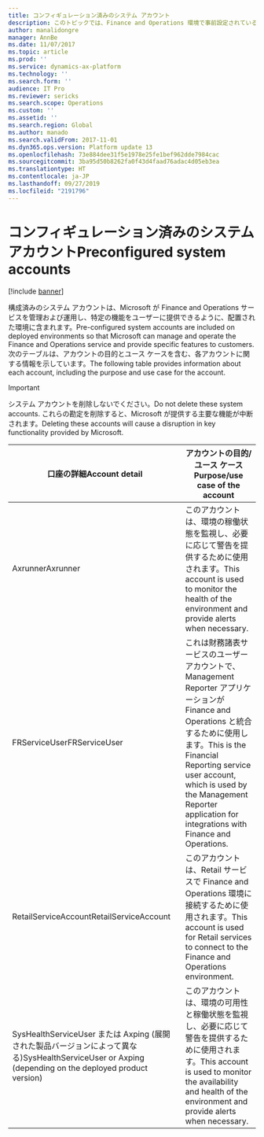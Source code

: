 ```yaml
---
title: コンフィギュレーション済みのシステム アカウント
description: このトピックでは、Finance and Operations 環境で事前設定されているシステム アカウントについて説明します。
author: manalidongre
manager: AnnBe
ms.date: 11/07/2017
ms.topic: article
ms.prod: ''
ms.service: dynamics-ax-platform
ms.technology: ''
ms.search.form: ''
audience: IT Pro
ms.reviewer: sericks
ms.search.scope: Operations
ms.custom: ''
ms.assetid: ''
ms.search.region: Global
ms.author: manado
ms.search.validFrom: 2017-11-01
ms.dyn365.ops.version: Platform update 13
ms.openlocfilehash: 73e884dee31f5e1978e25fe1bef962dde7984cac
ms.sourcegitcommit: 3ba95d50b8262fa0f43d4faad76adac4d05eb3ea
ms.translationtype: HT
ms.contentlocale: ja-JP
ms.lasthandoff: 09/27/2019
ms.locfileid: "2191796"
---
```

# <a name="preconfigured-system-accounts"></a><span data-ttu-id="26cc8-103">コンフィギュレーション済みのシステム アカウント</span><span class="sxs-lookup"><span data-stu-id="26cc8-103">Preconfigured system accounts</span></span>

[!include [banner](../includes/banner.md)]

<span data-ttu-id="26cc8-104">構成済みのシステム アカウントは、Microsoft が Finance and Operations サービスを管理および運用し、特定の機能をユーザーに提供できるように、配置された環境に含まれます。</span><span class="sxs-lookup"><span data-stu-id="26cc8-104">Pre-configured system accounts are included on deployed environments so that Microsoft can manage and operate the Finance and Operations service and provide specific features to customers.</span></span> <span data-ttu-id="26cc8-105">次のテーブルは、アカウントの目的とユース ケースを含む、各アカウントに関する情報を示しています。</span><span class="sxs-lookup"><span data-stu-id="26cc8-105">The following table provides information about each account, including the purpose and use case for the account.</span></span>  

> [!IMPORTANT] 
> <span data-ttu-id="26cc8-106">システム アカウントを削除しないでください。</span><span class="sxs-lookup"><span data-stu-id="26cc8-106">Do not delete these system accounts.</span></span> <span data-ttu-id="26cc8-107">これらの勘定を削除すると、Microsoft が提供する主要な機能が中断されます。</span><span class="sxs-lookup"><span data-stu-id="26cc8-107">Deleting these accounts will cause a disruption in key functionality provided by Microsoft.</span></span>

|                               <span data-ttu-id="26cc8-108">口座の詳細</span><span class="sxs-lookup"><span data-stu-id="26cc8-108">Account detail</span></span>                               |                                                                    <span data-ttu-id="26cc8-109">アカウントの目的/ユース ケース</span><span class="sxs-lookup"><span data-stu-id="26cc8-109">Purpose/use case of the account</span></span>                                                                    |
|----------------------------------------------------------------------------|-----------------------------------------------------------------------------------------------------------------------------------------------------------------------|
|                                  <span data-ttu-id="26cc8-110">Axrunner</span><span class="sxs-lookup"><span data-stu-id="26cc8-110">Axrunner</span></span>                                  |                                   <span data-ttu-id="26cc8-111">このアカウントは、環境の稼働状態を監視し、必要に応じて警告を提供するために使用されます。</span><span class="sxs-lookup"><span data-stu-id="26cc8-111">This account is used to monitor the health of the environment and provide alerts when necessary.</span></span>                                    |
|                               <span data-ttu-id="26cc8-112">FRServiceUser</span><span class="sxs-lookup"><span data-stu-id="26cc8-112">FRServiceUser</span></span>                                | <span data-ttu-id="26cc8-113">これは財務諸表サービスのユーザー アカウントで、Management Reporter アプリケーションが Finance and Operations と統合するために使用します。</span><span class="sxs-lookup"><span data-stu-id="26cc8-113">This is the Financial Reporting service user account, which is used by the Management Reporter application for integrations with Finance and Operations.</span></span> |
|                            <span data-ttu-id="26cc8-114">RetailServiceAccount</span><span class="sxs-lookup"><span data-stu-id="26cc8-114">RetailServiceAccount</span></span>                            |                              <span data-ttu-id="26cc8-115">このアカウントは、Retail サービスで Finance and Operations 環境に接続するために使用されます。</span><span class="sxs-lookup"><span data-stu-id="26cc8-115">This account is used for Retail services to connect to the Finance and Operations environment.</span></span>                              |
| <span data-ttu-id="26cc8-116">SysHealthServiceUser または Axping (展開された製品バージョンによって異なる)</span><span class="sxs-lookup"><span data-stu-id="26cc8-116">SysHealthServiceUser or Axping (depending on the deployed product version)</span></span> |                           <span data-ttu-id="26cc8-117">このアカウントは、環境の可用性と稼働状態を監視し、必要に応じて警告を提供するために使用されます。</span><span class="sxs-lookup"><span data-stu-id="26cc8-117">This account is used to monitor the availability and health of the environment and provide alerts when necessary.</span></span>                           |

